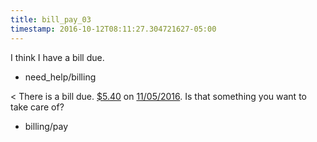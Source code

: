 ```yaml
---
title: bill_pay_03
timestamp: 2016-10-12T08:11:27.304721627-05:00
---
```


I think I have a bill due.
* need_help/billing

< There is a bill due. [$5.40](currency/balance) on [11/05/2016](time/due_date). Is that something you want to take care of?
* billing/pay

